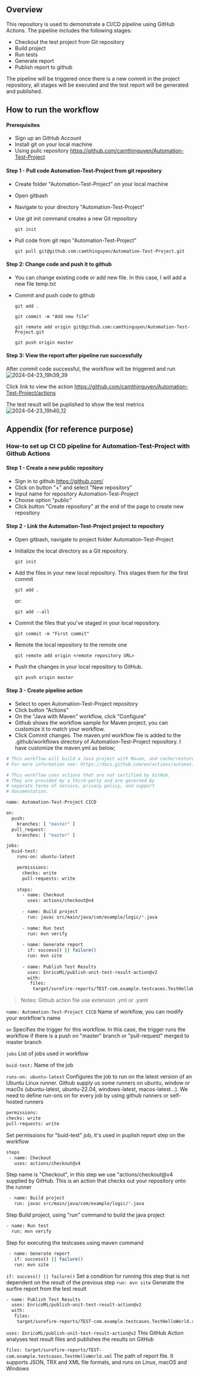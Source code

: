 ## Overview
This repository is used to demonstrate a CI/CD pipeline using GitHub Actions. The pipeline includes the following stages:
- Checkout the test project from Git repository
- Build project
- Run tests
- Generate report
- Publish report to github

The pipeline will be triggered once there is a new commit in the project repository, all stages will be executed and the test report will be generated and published.
## How to run the workflow
#### Prerequisites
- Sign up an GitHub Account
- Install git on your local machine
- Using pulic repository https://github.com/camthinguyen/Automation-Test-Project
  
#### Step 1 - Pull code Automation-Test-Project from git repository
- Create folder "Automation-Test-Project" on your local machine
- Open gitbash
- Navigate to your directory "Automation-Test-Project"
- Use git init command creates a new Git repository

  `git init`

- Pull code from git repo "Automation-Test-Project"

  `git pull git@github.com:camthinguyen/Automation-Test-Project.git`

#### Step 2: Change code and push it to github
- You can change existing code or add new file. In this case, I will add a new file temp.txt
- Commit and push code to github

  `git add .`

  `git commit -m "Add new file"`

  `git remote add origin git@github.com:camthinguyen/Automation-Test-Project.git`

  `git push origin master`

#### Step 3: View the report after pipeline run successfully
After commit code successful, the workflow will be triggered and run
![2024-04-23_19h39_39](https://github.com/camthinguyen/Automation-Test-Project/assets/17824398/2eeae2f1-ad72-4a9c-a1f4-08ce6f5d173c)

Click link to view the action https://github.com/camthinguyen/Automation-Test-Project/actions

The test result will be puplished to show the test metrics
![2024-04-23_19h40_12](https://github.com/camthinguyen/Automation-Test-Project/assets/17824398/108ac758-2ca5-4eee-91af-f38b391e50f1)


## Appendix (for reference purpose)
### How-to set up CI CD pipeline for Automation-Test-Project with Github Actions

#### Step 1 - Create a new public repository
- Sign in to github https://github.com/
- Click on button "+" and select "New repository"
- Input name for repository Automation-Test-Project
- Choose option "public" 
- Click button "Create repository" at the end of the page to create new repository
  
#### Step 2 - Link the Automation-Test-Project project to repository
- Open gitbash, navigate to project folder Automation-Test-Project

- Initialize the local directory as a Git repository.
  
  `git init`

- Add the files in your new local repository. This stages them for the first commit
  
  `git add .`
  
  or:
  
  `git add --all`

- Commit the files that you've staged in your local repository.
  
  `git commit -m "First commit"`

- Remote the local repository to the remote one
  
  `git remote add origin <remote repository URL>`

- Push the changes in your local repository to GitHub.
  
  `git push origin master`

#### Step 3 - Create pipeline action 
- Select to open Automation-Test-Project repository
- Click button "Actions"
- On the "Java with Maven" workflow, click "Configure"
- Github shows the workflow sample for Maven project, you can customize it to match your workflow.
- Click Commit changes. The maven.yml workflow file is added to the .github/workflows directory of Automation-Test-Project repository. I have customize the maven.yml as below;

```sh
# This workflow will build a Java project with Maven, and cache/restore any dependencies to improve the workflow execution time
# For more information see: https://docs.github.com/en/actions/automating-builds-and-tests/building-and-testing-java-with-maven

# This workflow uses actions that are not certified by GitHub.
# They are provided by a third-party and are governed by
# separate terms of service, privacy policy, and support
# documentation.

name: Automation-Test-Project CICD

on:
  push:
    branches: [ "master" ]
  pull_request:
    branches: [ "master" ]

jobs:
  buid-test:
    runs-on: ubuntu-latest

    permissions:
      checks: write
      pull-requests: write
    
    steps:
      - name: Checkout
        uses: actions/checkout@v4      
                          
      - name: Build project 
        run: javac src/main/java/com/example/logic/*.java
        
      - name: Run test
        run: mvn verify
          
      - name: Generate report
        if: success() || failure()
        run: mvn site
        
      - name: Publish Test Results
        uses: EnricoMi/publish-unit-test-result-action@v2        
        with:
         files: 
          target/surefire-reports/TEST-com.example.testcases.TestHelloWorld.xml 
```
> Notes:
 Github action file use extension .yml or .yaml
 >
 `name: Automation-Test-Project CICD`
 Name of workflow, you can modify your workflow's name
 
`on` Specifies the trigger for this workflow. In this case, the trigger runs the workflow if there is a push on "master" branch or "pull-request" merged to master branch
 
`jobs` List of jobs used in workflow

`buid-test:` Name of the job
 
`runs-on: ubuntu-latest` Configures the job to run on the latest version of an Ubuntu Linux runner. Github supply us some runners on ubuntu, window or macOs (ubuntu-latest, ubuntu-22.04, windows-latest, macos-latest...). We need to define run-ons on for every job by using github runners or self-hosted runners
 ```sh
permissions:
checks: write
pull-requests: write
```
Set permissions for "buid-test" job, it's used in puplish report step on the workflow
```sh
steps
 - name: Checkout
   uses: actions/checkout@v4
```  
Step name is "Checkout", in this step we use "actions/checkout@v4 supplied by GitHub. This is an action that checks out your repository onto the runner

```sh
 - name: Build project 
   run: javac src/main/java/com/example/logic/*.java
```
Step Build project, using "run" command to build the java project

```sh
- name: Run test
  run: mvn verify
```
Step for executing the testcases using maven command

```sh
 - name: Generate report
   if: success() || failure()
   run: mvn site
```
 `if: success() || failure()` Set a condition for running this step that is not dependent on the result of the previous step
 `run: mvn site` Generate the surfire report from the test result 
 
 ```sh
 - name: Publish Test Results
   uses: EnricoMi/publish-unit-test-result-action@v2        
   with:
    files: 
     target/surefire-reports/TEST-com.example.testcases.TestHelloWorld.xml 
  ```
`uses: EnricoMi/publish-unit-test-result-action@v2` This GitHub Action analyses test result files and publishes the results on GitHub

`files: target/surefire-reports/TEST-com.example.testcases.TestHelloWorld.xml` The path of report file. It supports JSON, TRX and XML file formats, and runs on Linux, macOS and Windows


